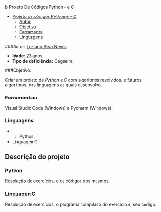b Projeto De Códigos Python - e C

- [Projeto de códigos Python e - C](#projeto-de-códigos-python---e-c)
    - [Autor](#autor)
    - [Objetivo](#objetivo)
    - [Ferramenta](#ferramenta)
    - [Linguagens](#linguagens)

###Autor:
[Luziano Silva Neves](https://github.com/LuzianoSilva)
- **Idade**: 23 anos
- **Tipo de deficiência:** Cegueira

###Objetivo:

Criar um projeto de *Python* e *C* com algoritmos resolvidos, e futuros algoritmos, nas linguagens as quais desenvolvo.

### Ferramentas:

Visual Studio Code (Windows) e Pycharm (Windows).
### Linguagens:

- - Python
- Linguagen C

## Descrição do projeto

### Python

Resolução de exercícios, e os códigos dos mesmos.

### Linguagen C

Resolução de exercícios, o programa compilado do exercício e, seu código.